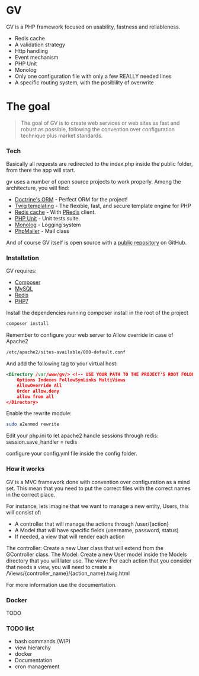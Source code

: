 # GV

GV is a PHP framework focused on usability, fastness and reliableness. 

  - Redis cache
  - A validation strategy
  - Http handling
  - Event mechanism
  - PHP Unit
  - Monolog
  - Only one configuration file with only a few REALLY needed lines
  - A specific routing system, with the posibility of overwrite

# The goal

> The goal of GV is to create web services or web sites 
> as fast and robust as possible, following the 
> convention over configuration technique plus market standards.

### Tech
Basically all requests are redirected to the index.php inside the public folder, from there the app will start.

gv uses a number of open source projects to work properly. Among the architecture, you will find:

* [Doctrine's ORM](http://www.doctrine-project.org/) - Perfect ORM for the project!
* [Twig templating](https://twig.sensiolabs.org/) - The flexible, fast, and secure
template engine for PHP
* [Redis cache](https://redis.io/) - With [PRedis](https://github.com/nrk/predis) client.
* [PHP Unit](https://phpunit.de/) - Unit tests suite.
* [Monolog](https://github.com/Seldaek/monolog) - Logging system
* [PhpMailer](https://github.com/PHPMailer/PHPMailer) - Mail class

And of course GV itself is open source with a [public repository](https://github.com/veraguido/gv) on GitHub.

### Installation
GV requires:
- [Composer](https://getcomposer.org/)
- [MySQL](https://www.mysql.com/)
- [Redis](https://redis.io/)
- [PHP7](http://php.net/)

Install the dependencies running composer install in the root of the project

```sh
composer install
```

Remember to configure your web server to Allow override in case of Apache2
```sh
/etc/apache2/sites-available/000-default.conf
```

And add the following tag to your virtual host:

```xml
<Directory /var/www/gv/> <!-- USE YOUR PATH TO THE PROJECT'S ROOT FOLDER -->
    Options Indexes FollowSymLinks MultiViews
    AllowOverride All
    Order allow,deny
    allow from all
</Directory>
```

Enable the rewrite module:
```sh
sudo a2enmod rewrite
```
Edit your php.ini to let apache2 handle sessions through redis: 
session.save_handler = redis

configure your config.yml file inside the config folder.

### How it works
GV is a MVC framework done with convention over configuration as a mind set.
This mean that you need to put the correct files with the correct names in the correct place. 

For instance, lets imagine that we want to manage a new entity, Users, this will consist of:
- A controller that will manage the actions through /user/{action}
- A Model that will have specific fields (username, password, status)
- If needed, a view that will render each action

The controller: Create a new User class that will extend from the GController class.
The Model: Create a new User model inside the Models directory that you will later use.
The view: Per each action that you consider that needs a view, you will need to create a /Views/{controller_name}/{action_name}.twig.html

For more information use the documentation.

### Docker
TODO

### TODO list
- bash commands (WIP)
- view hierarchy
- docker
- Documentation
- cron management

